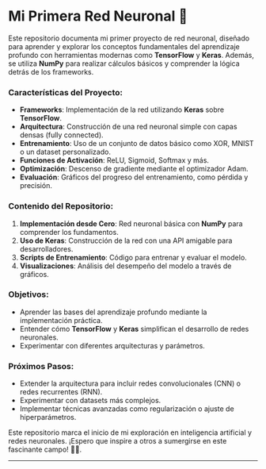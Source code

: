 # Mi Primera Red Neuronal 🌟

Este repositorio documenta mi primer proyecto de red neuronal, diseñado para aprender y explorar los conceptos fundamentales del aprendizaje profundo con herramientas modernas como **TensorFlow** y **Keras**. Además, se utiliza **NumPy** para realizar cálculos básicos y comprender la lógica detrás de los frameworks.

### Características del Proyecto:
- **Frameworks**: Implementación de la red utilizando **Keras** sobre **TensorFlow**.
- **Arquitectura**: Construcción de una red neuronal simple con capas densas (fully connected).
- **Entrenamiento**: Uso de un conjunto de datos básico como XOR, MNIST o un dataset personalizado.
- **Funciones de Activación**: ReLU, Sigmoid, Softmax y más.
- **Optimización**: Descenso de gradiente mediante el optimizador Adam.
- **Evaluación**: Gráficos del progreso del entrenamiento, como pérdida y precisión.

### Contenido del Repositorio:
1. **Implementación desde Cero**: Red neuronal básica con **NumPy** para comprender los fundamentos.
2. **Uso de Keras**: Construcción de la red con una API amigable para desarrolladores.
3. **Scripts de Entrenamiento**: Código para entrenar y evaluar el modelo.
4. **Visualizaciones**: Análisis del desempeño del modelo a través de gráficos.

### Objetivos:
- Aprender las bases del aprendizaje profundo mediante la implementación práctica.
- Entender cómo **TensorFlow** y **Keras** simplifican el desarrollo de redes neuronales.
- Experimentar con diferentes arquitecturas y parámetros.

### Próximos Pasos:
- Extender la arquitectura para incluir redes convolucionales (CNN) o redes recurrentes (RNN).
- Experimentar con datasets más complejos.
- Implementar técnicas avanzadas como regularización o ajuste de hiperparámetros.

Este repositorio marca el inicio de mi exploración en inteligencia artificial y redes neuronales. ¡Espero que inspire a otros a sumergirse en este fascinante campo! 🚀🧠.

---
